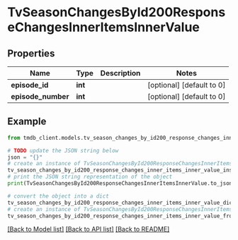 # TvSeasonChangesById200ResponseChangesInnerItemsInnerValue


## Properties

Name | Type | Description | Notes
------------ | ------------- | ------------- | -------------
**episode_id** | **int** |  | [optional] [default to 0]
**episode_number** | **int** |  | [optional] [default to 0]

## Example

```python
from tmdb_client.models.tv_season_changes_by_id200_response_changes_inner_items_inner_value import TvSeasonChangesById200ResponseChangesInnerItemsInnerValue

# TODO update the JSON string below
json = "{}"
# create an instance of TvSeasonChangesById200ResponseChangesInnerItemsInnerValue from a JSON string
tv_season_changes_by_id200_response_changes_inner_items_inner_value_instance = TvSeasonChangesById200ResponseChangesInnerItemsInnerValue.from_json(json)
# print the JSON string representation of the object
print(TvSeasonChangesById200ResponseChangesInnerItemsInnerValue.to_json())

# convert the object into a dict
tv_season_changes_by_id200_response_changes_inner_items_inner_value_dict = tv_season_changes_by_id200_response_changes_inner_items_inner_value_instance.to_dict()
# create an instance of TvSeasonChangesById200ResponseChangesInnerItemsInnerValue from a dict
tv_season_changes_by_id200_response_changes_inner_items_inner_value_from_dict = TvSeasonChangesById200ResponseChangesInnerItemsInnerValue.from_dict(tv_season_changes_by_id200_response_changes_inner_items_inner_value_dict)
```
[[Back to Model list]](../README.md#documentation-for-models) [[Back to API list]](../README.md#documentation-for-api-endpoints) [[Back to README]](../README.md)


